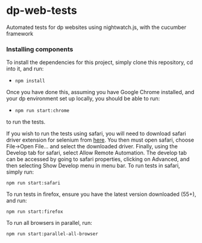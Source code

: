 # dp-web-tests

Automated tests for dp websites using nightwatch.js, with the cucumber framework

### Installing components

To install the dependencies for this project, simply clone this repository, cd into
it, and run:

- `npm install`

Once you have done this, assuming you have Google Chrome installed, and your dp
environment set up locally, you should be able to run:

- `npm run start:chrome`

to run the tests.

If you wish to run the tests using safari, you will need to download safari driver
extension for selenium from [here](http://selenium-release.storage.googleapis.com/2.48/SafariDriver.safariextz).
You then must open safari, choose File->Open File... and select the downloaded
driver. Finally, using the Develop tab for safari, select Allow Remote Automation.
The develop tab can be accessed by going to safari properties, clicking on
Advanced, and then selecting Show Develop menu in menu bar. To run tests in safari,
simply run:

`npm run start:safari`

To run tests in firefox, ensure you have the latest version downloaded (55+), and 
run:

`npm run start:firefox`

To run all browsers in parallel, run:

`npm run start:parallel-all-browser`
